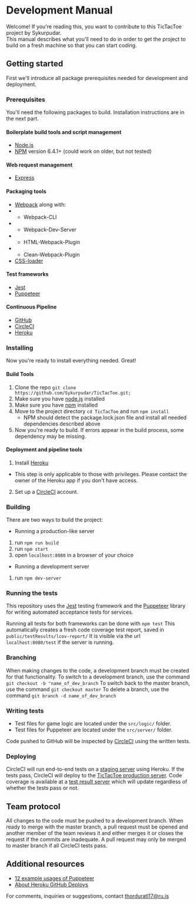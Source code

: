 # Development Manual

Welcome!
If you're reading this, you want to contribute to this TicTacToe project by Sykurpudar.  
This manual describes what you'll need to do in order to get the project to build on a fresh machine so that you can start coding.  

## Getting started
First we'll introduce all package prerequisites needed for development and deployment.

### Prerequisites
You'll need the following packages to build. Installation instructions are in the next part.  

#### Boilerplate build tools and script management
- [Node.js][node]
- [NPM][npm] version 6.4.1+ (could work on older, but not tested)

#### Web request management
- [Express][express]

#### Packaging tools
- [Webpack][webpack] along with:
- - Webpack-CLI
- - Webpack-Dev-Server
- - HTML-Webpack-Plugin
- - Clean-Webpack-Plugin
- [CSS-loader][css-loader]

#### Test frameworks
- [Jest][jest]
- [Puppeteer][puppeteer]

#### Continuous Pipeline
- [GitHub][github]
- [CircleCI][circleci]
- [Heroku][heroku]


### Installing

Now you're ready to install everything needed. Great!

#### Build Tools

1. Clone the repo `git clone https://github.com/Sykurpudar/TicTacToe.git;`
2. Make sure you have [node.js][node] installed
3. Make sure you have [npm][npm] installed
4. Move to the project directory `cd TicTacToe` and run `npm install`
   - NPM should detect the package.lock.json file and install all needed dependencies described above
5. Now you're ready to build. If errors appear in the build process, some dependency may be missing.

#### Deployment and pipeline tools
1. Install [Heroku][heroku]
- This step is only applicable to those with privileges. Please contact the owner of the Heroku app if you don't have access.
2. Set up a [CircleCI][circleci] account.


### Building

There are two ways to build the project:

- Running a production-like server
1. run `npm run build`
2. run `npm start`
3. open `localhost:8080` in a browser of your choice

- Running a development server
1. run `npm dev-server`


### Running the tests
This repository uses the [Jest][jest] testing framework and the [Puppeteer][puppeteer] library for writing automated acceptance tests for services.

Running all tests for both frameworks can be done with `npm test`
This automatically creates a fresh code coverage test report, saved in `public/testResults/lcov-report/`
It is visible via the url `localhost:8080/test` if the server is running.

### Branching
When making changes to the code, a development branch must be created for that functionality.
To switch to a development branch, use the command `git checkout -b "name_of_dev_branch`
To switch back to the master branch, use the command `git checkout master`
To delete a branch, use the command `git branch -d name_of_dev_branch`

### Writing tests
- Test files for game logic are located under the `src/logic/` folder.
- Test files for Puppeteer are located under the `src/server/` folder.

Code pushed to GitHub will be inspected by [CircleCI][circleci] using the written tests.

### Deploying
CircleCI will run end-to-end tests on a [staging server][stagingserver] using Heroku. If the tests pass, CircleCI will deploy to the [TicTacToe production server][tictactoe].
Code coverage is available at a [test result server][testresults] which will update regardless of whether the tests pass or not.

## Team protocol
All changes to the code must be pushed to a development branch.
When ready to merge with the master branch, a pull request must be opened and another member of the team reviews it and either merges it or closes the request if the commits are inadequate.
A pull request may only be merged to master branch if all CircleCI tests pass.

## Additional resources
- [12 example usages of Puppeteer][12examples]
- [About Heroku GitHub Deploys][herokudeploy]

For comments, inquiries or suggestions, contact thorduratl17@ru.is


[jest]: https://jestjs.io/
[npm]: https://www.npmjs.com/
[puppeteer]: https://github.com/GoogleChrome/puppeteer
[circleci]: https://circleci.com/
[heroku]: https://www.heroku.com/
[github]: https://www.github.com/
[node]: https://www.nodejs.org/
[express]: https://expressjs.com/
[webpack]: https://webpack.js.org/
[css-loader]: https://github.com/webpack-contrib/css-loader 
[stagingserver]: https://sykur-staging.herokuapp.com/
[tictactoe]: http://sykur-production.herokuapp.com/
[testresults]: http://sykur-testresults.herokuapp.com
[12examples]: https://www.aymen-loukil.com/en/blog-en/google-puppeteer-tutorial-with-examples/
[herokudeploy]: https://devcenter.heroku.com/articles/github-integration
